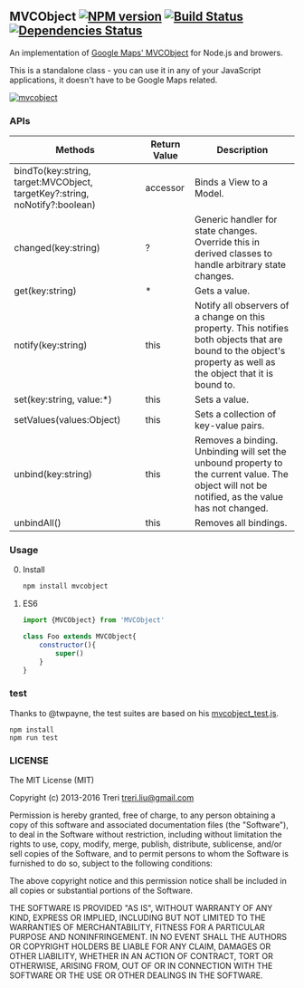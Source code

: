 ## MVCObject [![NPM version](https://badge.fury.io/js/mvcobject.png)](http://badge.fury.io/js/mvcobject) [![Build Status](https://travis-ci.org/Treri/MVCObject.png)](https://travis-ci.org/Treri/MVCObject) [![Dependencies Status](https://david-dm.org/Treri/MVCObject.png)](https://david-dm.org/Treri/MVCObject)

An implementation of [Google Maps' MVCObject](https://developers.google.com/maps/articles/mvcfun) for Node.js and browers.

This is a standalone class - you can use it in any of your JavaScript applications, it doesn't have to be Google Maps related.

[![mvcobject](https://nodei.co/npm/mvcobject.png?compact=true)](https://nodei.co/npm/mvcobject)

### APIs

Methods | Return Value | Description
----- | ----- | -----
bindTo(key:string, target:MVCObject, targetKey?:string, noNotify?:boolean) | accessor | Binds a View to a Model.
changed(key:string) | ? | Generic handler for state changes. Override this in derived classes to handle arbitrary state changes.
get(key:string) | * | Gets a value.
notify(key:string) | this | Notify all observers of a change on this property. This notifies both objects that are bound to the object's property as well as the object that it is bound to.
set(key:string, value:*) | this | Sets a value.
setValues(values:Object) | this | Sets a collection of key-value pairs.
unbind(key:string) | this | Removes a binding. Unbinding will set the unbound property to the current value. The object will not be notified, as the value has not changed.
unbindAll() | this | Removes all bindings.

### Usage
0. Install

    ```bash
    npm install mvcobject
    ```

1. ES6

    ```js
    import {MVCObject} from 'MVCObject'

    class Foo extends MVCObject{
        constructor(){
            super()
        }
    }
    ```

### test
Thanks to @twpayne, the test suites are based on his [mvcobject_test.js](https://github.com/twpayne/mvcobject/blob/master/src/mvc/mvcobject_test.js).

    npm install
    npm run test

### LICENSE
The MIT License (MIT)

Copyright (c) 2013-2016 Treri treri.liu@gmail.com

Permission is hereby granted, free of charge, to any person obtaining a copy
of this software and associated documentation files (the "Software"), to deal
in the Software without restriction, including without limitation the rights
to use, copy, modify, merge, publish, distribute, sublicense, and/or sell
copies of the Software, and to permit persons to whom the Software is
furnished to do so, subject to the following conditions:

The above copyright notice and this permission notice shall be included in
all copies or substantial portions of the Software.

THE SOFTWARE IS PROVIDED "AS IS", WITHOUT WARRANTY OF ANY KIND, EXPRESS OR
IMPLIED, INCLUDING BUT NOT LIMITED TO THE WARRANTIES OF MERCHANTABILITY,
FITNESS FOR A PARTICULAR PURPOSE AND NONINFRINGEMENT. IN NO EVENT SHALL THE
AUTHORS OR COPYRIGHT HOLDERS BE LIABLE FOR ANY CLAIM, DAMAGES OR OTHER
LIABILITY, WHETHER IN AN ACTION OF CONTRACT, TORT OR OTHERWISE, ARISING FROM,
OUT OF OR IN CONNECTION WITH THE SOFTWARE OR THE USE OR OTHER DEALINGS IN
THE SOFTWARE.